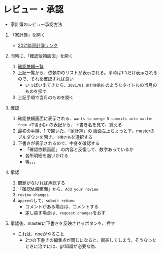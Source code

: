 レビュー・承認
===

* 家計簿のレビュー承認方法

1. 「家計簿」を開く
	* [2021年家計簿リンク](https://github.com/hinoshiba/iCH1family/blob/master/docs/AccountBook/reports/var/report/2021.md)
2. 同時に、「確認依頼画面」を開く
	1. [確認依頼一覧](https://github.com/hinoshiba/iCH1family/pulls)
	2. 上記一覧から、依頼中のリストが表示される。平時は1つだけ表示されるので、それを確認すれば良い
		* いっぱい出てきたら、`2021/01 家計簿更新` のようなタイトルの当月のものを探す
	3. 上記手順で当月のものを開く
3. 確認
	1. 確認依頼画面に表示される、`wants to merge 5 commits into master from <下書き名>` の表記から、下書き名を見て、覚える
	2. 最初の手順、1.で開いた、「家計簿」の 画面左上ちょっと下。masterのプルダウンを開き、`下書き名`を選択する
	3. 下書きが表示されるので、中身を確認する
		* 「確認依頼画面」 の内容と反復して、数字あっているか
		* 各所明細を追いかける
		* 等。。。
4. 承認
	1. 問題がなければ承認する
	2. 「確認依頼画面」から、`Add your review`
	3. `review changes`
	4. `apprevl`して、`submit rebiew`
		* コメントがある場合は、コメントする
		* 差し戻す場合は、`request changes`をおす
	
5. 承認後、masterに下書きを反映させるボタンを、押す
	* これは、noeがやること
		* 2つの下書きの編集点が同じになると、衝突してしまう。そうなったときに治すには、git知識が必要な為.
